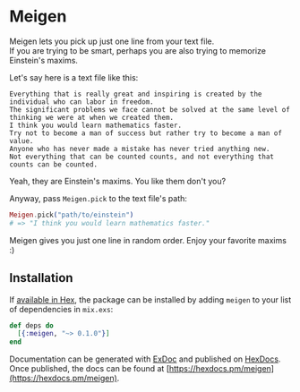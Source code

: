 # Meigen

Meigen lets you pick up just one line from your text file.  
If you are trying to be smart, perhaps you are also trying to memorize Einstein's maxims.

Let's say here is a text file like this:
```
Everything that is really great and inspiring is created by the individual who can labor in freedom.
The significant problems we face cannot be solved at the same level of thinking we were at when we created them.
I think you would learn mathematics faster.
Try not to become a man of success but rather try to become a man of value.
Anyone who has never made a mistake has never tried anything new.
Not everything that can be counted counts, and not everything that counts can be counted.
```

Yeah, they are Einstein's maxims. You like them don't you?

Anyway, pass `Meigen.pick` to the text file's path:

```elixir
Meigen.pick("path/to/einstein")
# => "I think you would learn mathematics faster."
```

Meigen gives you just one line in random order. Enjoy your favorite maxims :)

## Installation

If [available in Hex](https://hex.pm/docs/publish), the package can be installed
by adding `meigen` to your list of dependencies in `mix.exs`:

```elixir
def deps do
  [{:meigen, "~> 0.1.0"}]
end
```

Documentation can be generated with [ExDoc](https://github.com/elixir-lang/ex_doc)
and published on [HexDocs](https://hexdocs.pm). Once published, the docs can
be found at [https://hexdocs.pm/meigen](https://hexdocs.pm/meigen).
